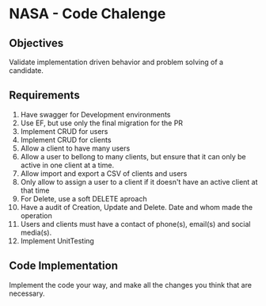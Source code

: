 # NASA - Code Chalenge
## Objectives
Validate implementation driven behavior and problem solving of a candidate.

## Requirements
1. Have swagger for Development environments
2. Use EF, but use only the final migration for the PR
3. Implement CRUD for users
4. Implement CRUD for clients
5. Allow a client to have many users
6. Allow a user to bellong to many clients, but ensure that it can only be active in one client at a time.
7. Allow import and export a CSV of clients and users
8. Only allow to assign a user to a client if it doesn't have an active client at that time
9. For Delete, use a soft DELETE aproach
10. Have a audit of Creation, Update and Delete. Date and whom made the operation
11. Users and clients must have a contact of phone(s), email(s) and social media(s).
12. Implement UnitTesting

## Code Implementation
Implement the code your way, and make all the changes you think that are necessary.